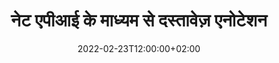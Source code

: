 ---
############################# Static ############################
layout: "product"
date: 2022-02-23T12:00:00+02:00
draft: false

product: "Annotation"
product_tag: "annotation"
platform: "Net"
platform_tag: "net"

############################# Head ############################
head_title: "नेट दस्तावेज़ एनोटेशन एपीआई | पीडीएफ वर्ड एक्सेल पीपीटीएक्स छवियाँ देखें और एनोटेट करें"
head_description: "नेट दस्तावेज़ एनोटेशन एपीआई। पीडीएफ वर्ड डॉक्स, एक्सेल एक्सएलएसएक्स, पीपीटीएक्स, ईएमएल ईएमएलएक्स, वीएसएस वीएसडी, ओटीपी, सीएडी और छवि फ़ाइल प्रारूप देखें, टैग करें, टिप्पणी करें और एनोटेट करें।"

############################# Header ##########################
title: "नेट एपीआई के माध्यम से दस्तावेज़ एनोटेशन"
description: "किसी भी बाहरी सॉफ़्टवेयर को स्थापित किए बिना पीडीएफ, एचटीएमएल, एमएस ऑफिस और अन्य दस्तावेज़ प्रारूपों को देखने और एनोटेट करने की क्षमताओं के साथ नेट एप्लिकेशन बनाएं।"
button:
    enable: true
    icon: "fas fa-arrow-down"
    label: "नि: शुल्क परीक्षण डाउनलोड करें"
    link: "https://downloads.groupdocs.com/annotation/net"

############################# SubMenu #########################
submenu:
    enable: true
    
    left:
        img_alt: "GroupDocs.Annotation for Net"
        image: "https://www.groupdocs.cloud/templates/groupdocs/images/product-logos/groupdocs-annotation-net.png"
        product: "GroupDocs.Annotation"
        platform: "Net"

    middle:
        button:
            # button loop
            - link: "#features"
              text: "विशेषताएँ"

            # button loop
            - link: "https://products.groupdocs.app/annotation"
              text: "लाइव डेमो"

            # button loop
            - link: "https://purchase.groupdocs.com/pricing/annotation/net"
              text: "मूल्य निर्धारण"

    right:
        link_download: "https://downloads.groupdocs.com/annotation"
        link_learn: "https://docs.groupdocs.com/annotation/net/"
        link_buy: "https://purchase.groupdocs.com"

############################# Overview ############################
overview:
    enable: true
    content: |
      GroupDocs.Annotation Net API एक ऐसा उत्पाद है जो आपको विभिन्न प्लेटफ़ॉर्म और ऑपरेटिंग सिस्टम, जैसे Android, MacOS, Linux, Windows पर दस्तावेज़ों में एनोटेशन के साथ काम करने की अनुमति देता है। GroupDocs.Annotation सरल एपीआई के साथ एक लाइब्रेरी प्रदान करता है जो कई फायदे देता है: उदाहरण के लिए, यदि आपको डेटा को गोपनीय रखना है या यह चुनना है कि लाइब्रेरी के साथ काम करने के लिए आपको कितनी शक्ति की आवश्यकता है, या एनोटेशन के साथ काम को आंशिक रूप से बदलना है, तो लाइब्रेरी बहुत उपयोगी है हल्का और लचीला.

      नेट एपीआई के लिए GroupDocs.Annotation आपको विभिन्न प्रकार के एनोटेशन के साथ काम करने की अनुमति देता है, जिसमें शामिल हैं: टेक्स्ट, पॉलीलाइन, एरिया, अंडरलाइन, पॉइंट, वॉटरमार्क, एरो, एलिप्स, टेक्स्ट रिप्लेसमेंट, डिस्टेंस, टेक्स्ट फील्ड, रिसोर्स रिडक्शन आदि। और अधिकांश का समर्थन करता है लोकप्रिय दस्तावेज़ प्रारूप जैसे: पीडीएफ, एचटीएमएल, माइक्रोसॉफ्ट ऑफिस वर्ड, एक्सेल स्प्रेडशीट, पावरपॉइंट प्रेजेंटेशन, विसिओ, आउटलुक ईमेल, छवियां, मेटाफ़ाइल्स, सीएडी ड्राइंग और विभिन्न अन्य प्रारूप। एपीआई दस्तावेज़ पृष्ठों के थंबनेल प्राप्त करने की क्षमता प्रदान करता है और पीडीएफ फाइलों से एनोटेशन आयात और निर्यात करने का समर्थन करता है।

      लाइब्रेरी का उपयोग करके, आप दस्तावेज़ों से एनोटेशन जोड़, संपादित, निकाल और हटा सकते हैं, दस्तावेज़ घुमा सकते हैं, थंबनेल समाधान बदल सकते हैं और यह सभी संभावनाओं की पूरी सूची नहीं है। यह सभी समर्थित दस्तावेज़ प्रारूपों के भीतर आपकी आवश्यकताओं के अनुसार एनोटेशन गुणों को अनुकूलित करने के लिए डेटा ऑब्जेक्ट का एक व्यापक सेट भी प्रदान करता है।

      नेट एपीआई के लिए GroupDocs.Annotation के साथ काम करना बहुत सरल है और इसमें बस कुछ बुनियादी चरण शामिल हैं। सबसे पहले आपको एक लाइसेंस सेटअप करना होगा, फिर उस फ़ाइल का चयन करें जिसके साथ आप काम करना चाहते हैं, फिर दस्तावेज़ एनोटेशन (हटाएं/संपादित करें/निकालें/हटाएं) के साथ किसी तरह हेरफेर करें और परिणाम सहेजें। अधिक जानकारी के लिए कृपया उत्पाद दस्तावेज़ीकरण या हमारे उदाहरण सेट देखें।
      
      GroupDocs.Annotation नियमित रूप से अपडेट किया जाता है और अपने ग्राहकों के लिए सहायता प्रदान करता है, हमसे प्रश्न पूछने या अपने विचार भेजने या किसी नई चीज़ के लिए अपनी आवश्यकताओं के बारे में हमें बताने के लिए आपका हमेशा स्वागत है और हम ख़ुशी से इसे अपने नए संस्करणों में लागू करेंगे।
    tabs:
      enable: true
      
      ## TAB ONE ##
      tab_one:
        description: |
          नेट के लिए GroupDocs.Annotation का अवलोकन निम्नलिखित है:
      
        right:
          enable: true
          icon: "fab fa-html5"
          title:  अवलोकन
          content: |
            * एनोटेशन जोड़ें
            * एनोटेशन निर्यात करें 
            * एनोटेशन आयात करें
            * उत्तर आधारित टिप्पणियाँ
            * एनोटेशन संगतता
      
      ## TAB TWO ##
      tab_two:
        description: |
          नेट के लिए GroupDocs.Annotation सभी लोकप्रिय [दस्तावेज़ फ़ाइल स्वरूपों] (https://docs.groupdocs.com/annotation/Net/supported-document-formats/) का समर्थन करता है, जिनमें शामिल हैं: Microsoft Office, PDF, छवियाँ और कई अन्य।

        left:
          enable: true
          table:
            # table loop
            - title: "Microsoft Office Formats"
              content: |
                * **Word**: [DOC](/annotation/net/doc/), [DOCX](/annotation/net/docx/), [DOCM](/annotation/net/docm/), [DOT](/annotation/net/dot/), [DOTX](/annotation/net/dotx/), [RTF](/annotation/net/rtf/)
                * **Excel**: [XLS](/annotation/net/xls/), [XLSX](/annotation/net/xlsx/), [XLSB](/annotation/net/xlsb/), [XLSM](/annotation/net/xlsm/)
                * **PowerPoint**: [PPT](/annotation/net/ppt/), [PPTX](/annotation/net/pptx/), [PPS](/annotation/net/pps/), [PPSX](/annotation/net/ppsx/), [POTM](/annotation/net/potm/), [POTX](/annotation/net/potx/), [PPSM](/annotation/net/ppsm/), [PPTM](/annotation/net/pptm/), [WMF](/annotation/net/wmf/), [EMF](/annotation/net/emf/)
                * **Outlook**: [EML](/annotation/net/eml/), [EMLX](/annotation/net/emlx/), [MSG](/annotation/net/msg/)
                * **Visio**: [VSS](/annotation/net/vss/), [VST](/annotation/net/vst/), [VSD](/annotation/net/vsd/), [VSDX](/annotation/net/vsdx/), [VSX](/annotation/net/vsx/)

        right:
          enable: true
          table:
            # table loop
            - title: "Other Formats"
              content: |
                * **Portable**: [PDF](/annotation/net/pdf/) (PDF/A-1a, PDF/A-1b, PDF/A-2a)
                * **OpenDocument**: [ODT](/annotation/net/odt/), [ODS](/annotation/net/ods/), [ODP](/annotation/net/odp/)
                * **Images**: [BMP](/annotation/net/bmp/), [JPG](/annotation/net/jpg/), [JPEG](/annotation/net/jpeg/), [TIFF](/annotation/net/tiff/), [TIF](/annotation/net/tif/), [PNG](/annotation/net/png/), [GIF](/annotation/net/gif/), [DCM](/annotation/net/dcm/), [DICOM](/annotation/net/dicom/)
                * **AutoCAD**: [DWG](/annotation/net/dwg/), [DXF](/annotation/net/dxf/), [CAD](/annotation/net/cad/)
                * **Other**: [HTM](/annotation/net/htm/), [HTML](/annotation/net/html/), [CSV](/annotation/net/csv/), [DJVU](/annotation/net/djvu/), [OTP](/annotation/net/otp/), [OTT](/annotation/net/ott/)

      ## TAB THREE ##
      tab_three:
        description: |
          नेट के लिए GroupDocs.Annotation निम्नलिखित ऑपरेटिंग सिस्टम, फ्रेमवर्क और पैकेज मैनेजर का समर्थन करता है:
        
        left:
          enable: true
          table:
            # table loop
            - icon: "fab fa-windows"
              title:  ऑपरेटिंग सिस्टम
              content: |
                * Windows Desktop (x86 & x64)
                * Windows Server (x86 & x64)
                * Windows Azure
                * Linux
                * MacOS

            # table loop
            - icon: "fas fa-code"
              title:  समर्थित ढाँचे
              content: |
                * .NET Standard 2.0
                * .NET Framework 2.0 or higher
                * .NET Core 2.0 or higher
                * Mono Framework 1.2 or higher

        right:
          enable: true
          table:
            # table loop
            - icon: "fas fa-box"
              title:  पैकेज प्रबंधक
              content: |
                * NuGet
            
            # table loop
            - icon: "fas fa-tools"
              title:  विकास का वातावरण
              content: |
                * Microsoft Visual Studio
                * Xamarin.Android
                * Xamarin.IOS
                * Xamarin.Mac
                * MonoDevelop

############################# Features ############################
features:
    enable: true
    title: नेट सुविधाओं के लिए GroupDocs.Annotation

    feature:
      # feature loop
      - icon: "fas fa-copy"
        link: "https://docs.groupdocs.com/annotation/net/basic-usage/"
        content: एनोटेशन और उत्तर जोड़ें, संपादित करें और हटाएं

      # feature loop
      - icon: "fas fa-eye"
        link: "https://docs.groupdocs.com/annotation/net/export-annotations/"
        content: दस्तावेज़ में एनोटेशन निर्यात करें

      # feature loop
      - icon: "fas fa-bolt"
        link: "https://docs.groupdocs.com/annotation/net/evaluation-limitations-and-licensing-of-groupdocs-annotation/"
        content: मीटरयुक्त लाइसेंस - एपीआई उपयोग के अनुसार भुगतान करके नियंत्रित बिलिंग
      
      # feature loop
      - icon: "fas fa-code"
        link: "https://docs.groupdocs.com/annotation/net/extract-annotations-from-document/"
        content: किसी दस्तावेज़ के सभी एनोटेशन प्राप्त करने के लिए एकल फ़ंक्शन कॉल

      # feature loop
      - icon: "fas fa-cloud"
        link: "https://docs.groupdocs.com/annotation/net/add-point-annotation/"
        content: पॉइंट एनोटेशन को मान निर्दिष्ट करें या मौजूदा पॉइंट मान को स्थानांतरित करें

      # feature loop
      - icon: "fas fa-remove-format"
        link: "https://docs.groupdocs.com/annotation/net/add-link-annotation/"
        content: पीडीएफ, वर्ड और पावरपॉइंट स्लाइड में लिंक एनोटेशन जोड़ें

      # feature loop
      - icon: "fas fa-comment-slash"
        link: "https://docs.groupdocs.com/annotation/net/basic-usage/"
        content: किसी एनोटेशन का पृष्ठभूमि रंग सेट करें या दस्तावेज़ से सभी एनोटेशन हटा दें

      # feature loop
      - icon: "fas fa-border-all"
        link: "https://docs.groupdocs.com/annotation/net/generate-document-pages-preview/"
        content: सटीकता के साथ पीडीएफ फाइलों को एनोटेट करें - पीडीएफ दस्तावेज़ और कैश पेज पूर्वावलोकन का छवि प्रतिनिधित्व प्राप्त करें

      # feature loop
      - icon: "fas fa-wrench"
        link: "https://docs.groupdocs.com/annotation/net/import-annotations/"
        content: दस्तावेज़ की छवि प्रस्तुति में टेक्स्ट एनोटेशन के टेक्स्ट निर्देशांक प्राप्त करें

      # feature loop
      - icon: "fas fa-columns"
        link: "https://docs.groupdocs.com/annotation/net/add-area-annotation/"
        content: उपयोगकर्ता टिप्पणियों को क्षेत्र एनोटेशन और नेस्टेड टिप्पणियों के लिए समर्थन से लिंक करें

      # feature loop
      - icon: "fas fa-file-word"
        link: "https://docs.groupdocs.com/annotation/net/add-arrow-annotation/"
        content: विशेष सामग्री को इंगित करने के लिए एरो एनोटेशन का उपयोग करें

      # feature loop
      - icon: "fas fa-envelope"
        link: "https://docs.groupdocs.com/annotation/net/add-distance-annotation/"
        content: वस्तुओं के बीच दूरी दर्शाने वाली रेखा खींचने के लिए दूरी एनोटेशन का उपयोग करें

      # feature loop
      - icon: "fas fa-print"
        link: "https://docs.groupdocs.com/annotation/net/add-point-annotation/"
        content: बिंदु आधारित एनोटेशन, जब क्लिक किया जाता है तो टिप्पणियाँ जोड़ने के लिए विंडो पॉप हो जाती है

      # feature loop
      - icon: "fas fa-file-archive"
        link: "https://docs.groupdocs.com/annotation/net/add-polyline-annotation/"
        content: पॉलीलाइन एनोटेशन के रूप में बनाए गए लाइन सेगमेंट का एक कनेक्टेड अनुक्रम बनाएं

      # feature loop
      - icon: "fas fa-lock"
        link: "https://docs.groupdocs.com/annotation/net/add-ellipse-annotation/"
        content: सीधी रेखा खंड, चाप खंड, या दोनों का संयोजन बनाएं

      # feature loop
      - icon: "fas fa-file-code"
        link: "https://docs.groupdocs.com/annotation/net/add-area-annotation/"
        content: संशोधन के लिए प्रस्तावित दस्तावेज़ क्षेत्रों को चिह्नित करें
      
      # feature loop
      - icon: "fas fa-fill-drip"
        link: "https://docs.groupdocs.com/annotation/net/add-image-annotation/"
        content: पीडीएफ, डायग्राम, वर्ड, एक्सेल, प्रस्तुतियों और छवियों में छवि एनोटेशन जोड़ें

      # feature loop
      - icon: "fas fa-file-excel"
        link: "https://docs.groupdocs.com/annotation/net/add-annotation-to-the-document/"
        content: दस्तावेज़ में टेक्स्ट फ़ील्ड और टेक्स्ट आधारित स्टाम्प या वॉटरमार्क जोड़ें

      # feature loop
      - icon: "fas fa-heading"
        link: "https://docs.groupdocs.com/annotation/net/add-annotation-to-the-document/"
        content: किसी दस्तावेज़ में विशेष पाठ को रेखांकित करें, रेखांकित करें या बदलें

      # feature loop
      - icon: "fas fa-project-diagram"
        link: "https://docs.groupdocs.com/annotation/net/update-annotations/"
        content: नई ऊंचाई और चौड़ाई पैरामीटर निर्दिष्ट करके एनोटेशन का आकार बदलें

      # feature loop
      - icon: "fas fa-cube"
        link: "https://docs.groupdocs.com/annotation/net/generate-document-pages-preview/"
        content: दस्तावेज़ पृष्ठों के थंबनेल प्राप्त करें। छवियों और आरेखों के लिए विभिन्न प्रकार के एनोटेटेड दस्तावेज़ प्रबंधित करें

      # feature loop
      - icon: "fab fa-uncharted"
        link: "https://docs.groupdocs.com/annotation/net/export-annotations/"
        content: मल्टी-पेज टीआईएफएफ फाइलों में एनोटेशन निर्यात करें और उनके साथ काम करें
  
      # feature loop
      - icon: "fab fa-uncharted"
        link: "https://docs.groupdocs.com/annotation/net/add-watermark-annotation/"
        content: वॉटरमार्क एनोटेशन के लिए लंबवत और क्षैतिज संरेखण समायोजित करें
  
      # feature loop
      - icon: "fab fa-uncharted"
        link: "https://docs.groupdocs.com/annotation/net/add-text-field-annotation/"
        content: टेक्स्ट फ़ील्ड के लिए टेक्स्ट क्षैतिज संरेखण जोड़ें

      # feature loop
      - icon: "fab fa-uncharted"
        link: "https://docs.groupdocs.com/annotation/net/document-text-info/"
        content: दस्तावेज़ पाठ पंक्तियों (पाठ, चौड़ाई, ऊंचाई, इंडेंट) के बारे में जानकारी प्राप्त करें

    more_feature:
      # more_feature_loop
      - title: अनेक प्रकार के एनोटेशन के लिए समर्थन
        content: |
          .NET के लिए GroupDocs.Annotation आपको विभिन्न प्रकार के एनोटेशन के साथ काम करने में सक्षम बनाता है। यह आपकी टीम के साथ कार्यों में सहयोग करते समय स्वतंत्रता और संचार में आसानी प्रदान करता है। आप एनोटेशन का उपयोग कर सकते हैं, जैसे, एरिया एनोटेशन (किसी क्षेत्र को आयत के रूप में चिह्नित करें और उसमें नोट्स जोड़ें), पॉइंट एनोटेशन (दस्तावेज़ में किसी भी बिंदु पर टिप्पणियाँ चिपकाएँ), टेक्स्ट एनोटेशन (चयनित टेक्स्ट में टिप्पणी जोड़ें), स्ट्राइकआउट/अंडरलाइन एनोटेशन ( एक पैराग्राफ पर लागू), पॉलीलाइन एनोटेशन (आकार और मुक्तहस्त रेखाएं बनाएं), एरो एनोटेशन (संलग्न टिप्पणियों के साथ तीर सूचक), दीर्घवृत्त एनोटेशन (दीर्घवृत्त के अंदर पाठ प्रदर्शित करें), दूरी एनोटेशन (एक रेखा खींचें जो वस्तुओं के बीच दूरी का प्रतिनिधित्व करती है), लिंक एनोटेशन (समर्थित दस्तावेज़ प्रारूपों में वेब लिंक जोड़ें), और वॉटरमार्क एनोटेशन (दस्तावेज़ में टेक्स्ट स्टैम्प या वॉटरमार्क जोड़ा जा सकता है)।

          ```cs
          // Initialize list of AnnotationInfo
          List<AnnotationInfo> annotations = new List<AnnotationInfo>();
          // Initialize text annotation
          AnnotationInfo textAnnotation = new AnnotationInfo
          {
            Box = new Rectangle((float)265.44, (float)153.86, 206, 36), Type = AnnotationType.Text 
          };
          // Add annotation to list
          annotations.Add(textAnnotation);
          // Get input file stream
          Stream inputFile = new FileStream("D:/input.pdf", FileMode.Open, File
          .ReadWrite);
          // Export annotation and save output file
          CommonUtilities.SaveOutputDocument(inputFile, annotations, DocumentType.Pdf);
          ```

############################# Support ############################
support:
    enable: true

############################# Solutions ############################
solutions:
    enable: true
    title: GroupDocs.Annotation अन्य लोकप्रिय विकास परिवेशों के लिए दस्तावेज़ देखने वाली एपीआई प्रदान करता है

    solution:
        # solution loop
        - img_alt: "GroupDocs.Annotation for Java"
          image: "https://www.groupdocs.cloud/templates/groupdocs/images/product-logos/groupdocs-annotation-java.png"
          product: "GroupDocs.Annotation"
          platform: "Java"
          link: "/annotation/java/"

############################# Back to top ###############################
back_to_top:
  enable: true
---